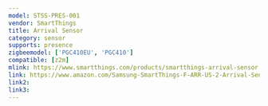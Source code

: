 ```yaml
---
model: STSS-PRES-001
vendor: SmartThings
title: Arrival Sensor
category: sensor
supports: presence
zigbeemodel: ['PGC410EU', 'PGC410']
compatible: [z2m]
mlink: https://www.smartthings.com/products/smartthings-arrival-sensor
link: https://www.amazon.com/Samsung-SmartThings-F-ARR-US-2-Arrival-Sensor/dp/B00GM7V8I8
link2: 
link3: 
---
```

